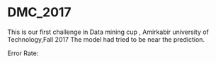 # DMC_2017


This is our first challenge in Data mining cup , Amirkabir university of Technology,Fall 2017
The model had tried to be near the prediction.


Error Rate:

